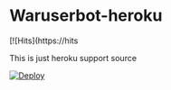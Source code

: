 # Waruserbot-heroku
[![Hits](https://hits

This is just heroku support source 
 



[![Deploy](https://www.herokucdn.com/deploy/button.svg)](https://heroku.com/deploy)


